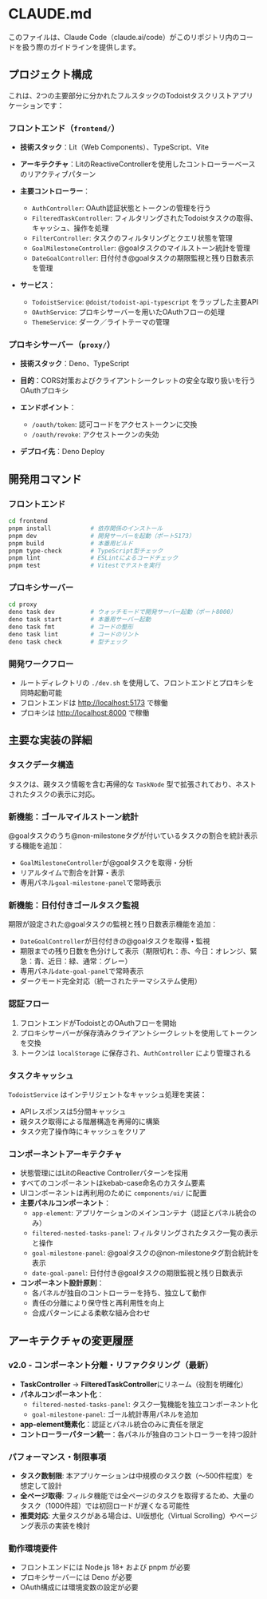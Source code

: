 # CLAUDE.md

このファイルは、Claude Code（claude.ai/code）がこのリポジトリ内のコードを扱う際のガイドラインを提供します。

## プロジェクト構成

これは、2つの主要部分に分かれたフルスタックのTodoistタスクリストアプリケーションです：

### フロントエンド（`frontend/`）

* **技術スタック**：Lit（Web Components）、TypeScript、Vite
* **アーキテクチャ**：LitのReactiveControllerを使用したコントローラーベースのリアクティブパターン
* **主要コントローラー**：

  * `AuthController`: OAuth認証状態とトークンの管理を行う
  * `FilteredTaskController`: フィルタリングされたTodoistタスクの取得、キャッシュ、操作を処理
  * `FilterController`: タスクのフィルタリングとクエリ状態を管理
  * `GoalMilestoneController`: @goalタスクのマイルストーン統計を管理
  * `DateGoalController`: 日付付き@goalタスクの期限監視と残り日数表示を管理
* **サービス**：

  * `TodoistService`: `@doist/todoist-api-typescript` をラップした主要API
  * `OAuthService`: プロキシサーバーを用いたOAuthフローの処理
  * `ThemeService`: ダーク／ライトテーマの管理

### プロキシサーバー（`proxy/`）

* **技術スタック**：Deno、TypeScript
* **目的**：CORS対策およびクライアントシークレットの安全な取り扱いを行うOAuthプロキシ
* **エンドポイント**：

  * `/oauth/token`: 認可コードをアクセストークンに交換
  * `/oauth/revoke`: アクセストークンの失効
* **デプロイ先**：Deno Deploy

## 開発用コマンド

### フロントエンド

```bash
cd frontend
pnpm install           # 依存関係のインストール
pnpm dev               # 開発サーバーを起動（ポート5173）
pnpm build             # 本番用ビルド
pnpm type-check        # TypeScript型チェック
pnpm lint              # ESLintによるコードチェック
pnpm test              # Vitestでテストを実行
```

### プロキシサーバー

```bash
cd proxy
deno task dev          # ウォッチモードで開発サーバー起動（ポート8000）
deno task start        # 本番用サーバー起動
deno task fmt          # コードの整形
deno task lint         # コードのリント
deno task check        # 型チェック
```

### 開発ワークフロー

* ルートディレクトリの `./dev.sh` を使用して、フロントエンドとプロキシを同時起動可能
* フロントエンドは [http://localhost:5173](http://localhost:5173) で稼働
* プロキシは [http://localhost:8000](http://localhost:8000) で稼働

## 主要な実装の詳細

### タスクデータ構造

タスクは、親タスク情報を含む再帰的な `TaskNode` 型で拡張されており、ネストされたタスクの表示に対応。

### 新機能：ゴールマイルストーン統計

@goalタスクのうち@non-milestoneタグが付いているタスクの割合を統計表示する機能を追加：
- `GoalMilestoneController`が@goalタスクを取得・分析
- リアルタイムで割合を計算・表示
- 専用パネル`goal-milestone-panel`で常時表示

### 新機能：日付付きゴールタスク監視

期限が設定された@goalタスクの監視と残り日数表示機能を追加：
- `DateGoalController`が日付付きの@goalタスクを取得・監視
- 期限までの残り日数を色分けして表示（期限切れ：赤、今日：オレンジ、緊急：青、近日：緑、通常：グレー）
- 専用パネル`date-goal-panel`で常時表示
- ダークモード完全対応（統一されたテーマシステム使用）

### 認証フロー

1. フロントエンドがTodoistとのOAuthフローを開始
2. プロキシサーバーが保存済みクライアントシークレットを使用してトークンを交換
3. トークンは `localStorage` に保存され、`AuthController` により管理される

### タスクキャッシュ

`TodoistService` はインテリジェントなキャッシュ処理を実装：

* APIレスポンスは5分間キャッシュ
* 親タスク取得による階層構造を再帰的に構築
* タスク完了操作時にキャッシュをクリア

### コンポーネントアーキテクチャ

* 状態管理にはLitのReactive Controllerパターンを採用
* すべてのコンポーネントはkebab-case命名のカスタム要素
* UIコンポーネントは再利用のために `components/ui/` に配置
* **主要パネルコンポーネント**：
  * `app-element`: アプリケーションのメインコンテナ（認証とパネル統合のみ）
  * `filtered-nested-tasks-panel`: フィルタリングされたタスク一覧の表示と操作
  * `goal-milestone-panel`: @goalタスクの@non-milestoneタグ割合統計を表示
  * `date-goal-panel`: 日付付き@goalタスクの期限監視と残り日数表示
* **コンポーネント設計原則**：
  * 各パネルが独自のコントローラーを持ち、独立して動作
  * 責任の分離により保守性と再利用性を向上
  * 合成パターンによる柔軟な組み合わせ

## アーキテクチャの変更履歴

### v2.0 - コンポーネント分離・リファクタリング（最新）

* **TaskController** → **FilteredTaskController**にリネーム（役割を明確化）
* **パネルコンポーネント化**：
  * `filtered-nested-tasks-panel`: タスク一覧機能を独立コンポーネント化
  * `goal-milestone-panel`: ゴール統計専用パネルを追加
* **app-element簡素化**：認証とパネル統合のみに責任を限定
* **コントローラーパターン統一**：各パネルが独自のコントローラーを持つ設計

### パフォーマンス・制限事項

* **タスク数制限**: 本アプリケーションは中規模のタスク数（〜500件程度）を想定して設計
* **全ページ取得**: フィルタ機能では全ページのタスクを取得するため、大量のタスク（1000件超）では初回ロードが遅くなる可能性
* **推奨対応**: 大量タスクがある場合は、UI仮想化（Virtual Scrolling）やページング表示の実装を検討

### 動作環境要件

* フロントエンドには Node.js 18+ および pnpm が必要
* プロキシサーバーには Deno が必要
* OAuth構成には環境変数の設定が必要
